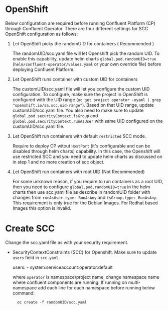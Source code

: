 # OpenShift 

Below configuration are required before running Confluent Platform (CP) through Confluent Operator. There are four different settings for SCC OpenShift configuration as follows:

1. Let OpenShift picks the randomUID for containers ( Recommended )

    The randomUID/scc.yaml file will let Openshift pick the random UID. To enable this capability, update helm charts `global.pod.randomUID=true` (`helm/confluent-operator/values.yaml` or your own override file) before deploying Confluent Platform.

2. Let OpenShift runs container with custom UID for containers

    The customUID/scc.yaml file will let you configure the custom UID configuration. To configure, make sure the project in OpenShift is configured 
    with the UID range (`oc get project operator -oyaml | grep "openshift.io/sa.scc.uid-range"`). Based on that UID range, update customUID/scc.yaml file. You also need to make sure to update `global.pod.securityContext.fsGroup` and `global.pod.securityContext.runAsUser` with same UID configured on the customUID/scc.yaml file.

3. Let OpenShift run containers with default `restricted` SCC mode.

    Require to deploy CP witout `HostPort` (it's configurable and can be disabled through helm charts) capability.
    In this case, the Openshift will use restricted SCC and you need to update helm charts  as discussed on in step 1 and no more creation of scc object. 

4. Let OpenShift run containers with root UID (Not Recommended)

    For some unknown reason, if you require to run containers as a root UID, then you need to configure `global.pod.randomUID=true` in
    the helm charts then use scc.yaml file as describe in randomUID folder with changes from `runAsUser.type: RunAsAny` and `fsGroup.type: RunAsAny`. 
    This requirement is only true for the Debian Images. For Redhat based Images this option is invalid.

# Create SCC

Change the scc.yaml file as with your security requirement.

- SecurityContextConstraints (SCC) for Openshift. Make sure to update  `users` field in `scc.yaml` 

    users:
      - system:serviceaccount:operator:default
    
   where `operator` is namespace/project name, change namespace name where confluent components are running. 
   If running on multi-namespace add each line for each namespace before running below command: 
    
        oc create -f randomUID/scc.yaml